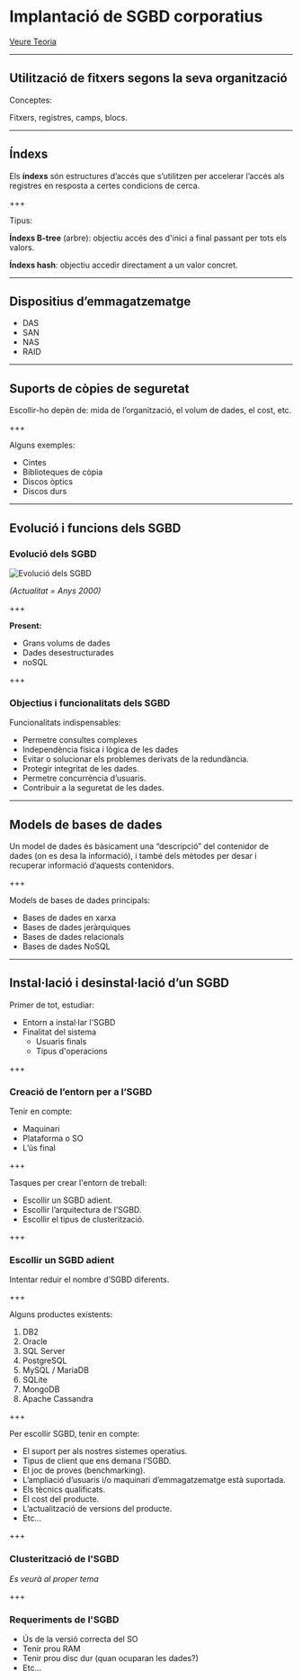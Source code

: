 Implantació de SGBD corporatius
=========================

[Veure Teoria](https://jrodr236.github.io/ABD-UF2/ImplantacioSGBD.html)

---

Utilització de fitxers segons la seva organització
-------------------------

Conceptes:

Fitxers, registres, camps, blocs.

---

Índexs
----------------------

Els **índexs** són estructures d’accés que s’utilitzen per accelerar l’accés als
registres en resposta a certes condicions de cerca.

+++

Tipus:

**Índexs B-tree** (arbre): objectiu accés des d'inici a final passant per tots els valors.

**Índexs hash**: objectiu accedir directament a un valor concret.

---

Dispositius d’emmagatzematge
--------------------

- DAS
- SAN
- NAS
- RAID

---

Suports de còpies de seguretat
------------------------

Escollir-ho depèn de: mida de l’organització, el volum de dades, el cost,
etc.

+++

Alguns exemples:
* Cintes
* Biblioteques de còpia
* Discos òptics
* Discos durs

---

Evolució i funcions dels SGBD
-----------------------

### Evolució dels SGBD

![Evolució dels SGBD](https://ioc.xtec.cat/materials/FP/Materials/2251_ASIX/ASIX_2251_M10/web/html/WebContent/u3/media/ic10m10u3_01.png)

_(Actualitat = Anys 2000)_

+++

**Present:**
- Grans volums de dades
- Dades desestructurades
- noSQL

+++

### Objectius i funcionalitats dels SGBD

Funcionalitats indispensables:

- Permetre consultes complexes
- Independència física i lògica de les dades
- Evitar o solucionar els problemes derivats de la redundància.
- Protegir integritat de les dades.
- Permetre concurrència d’usuaris.
- Contribuir a la seguretat de les dades.

---

Models de bases de dades
-----------------
Un model de dades és bàsicament una “descripció” del
contenidor de dades (on es desa la informació), i també dels mètodes per desar
i recuperar informació d’aquests contenidors.

+++

Models de bases de dades principals:

- Bases de dades en xarxa
- Bases de dades jeràrquiques
- Bases de dades relacionals
- Bases de dades NoSQL

---

Instal·lació i desinstal·lació d’un SGBD
---------------------------

Primer de tot, estudiar:
- Entorn a instal·lar l'SGBD
- Finalitat del sistema
  - Usuaris finals
  - Tipus d'operacions

+++

### Creació de l’entorn per a l’SGBD

Tenir en compte:
- Maquinari
- Plataforma o SO
- L’ús final

+++

Tasques per crear l'entorn de treball:
- Escollir un SGBD adient.
- Escollir l’arquitectura de l’SGBD.
- Escollir el tipus de clusterització.

+++

### Escollir un SGBD adient

Intentar reduir el nombre d’SGBD diferents.

+++

Alguns productes existents:
1. DB2
2. Oracle
3. SQL Server
4. PostgreSQL
5. MySQL / MariaDB
6. SQLite
7. MongoDB
8. Apache Cassandra

+++

Per escollir SGBD, tenir en compte:
- El suport per als nostres sistemes operatius.
- Tipus de client que ens demana l’SGBD.
- El joc de proves (benchmarking).
- L’ampliació d’usuaris i/o maquinari d’emmagatzematge està suportada.
- Els tècnics qualificats.
- El cost del producte.
- L’actualització de versions del producte.
- Etc...

+++

### Clusterització de l'SGBD

_Es veurà al proper tema_

+++

### Requeriments de l'SGBD

- Ús de la versió correcta del SO
- Tenir prou RAM
- Tenir prou disc dur
  (quan ocuparan les dades?)
- Etc...
